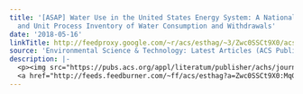 ```yaml
---
title: '[ASAP] Water Use in the United States Energy System: A National Assessment
  and Unit Process Inventory of Water Consumption and Withdrawals'
date: '2018-05-16'
linkTitle: http://feedproxy.google.com/~r/acs/esthag/~3/Zwc0SSCt9X0/acs.est.8b00139
source: 'Environmental Science & Technology: Latest Articles (ACS Publications)'
description: |-
  <p><img src="https://pubs.acs.org/appl/literatum/publisher/achs/journals/content/esthag/0/esthag.ahead-of-print/acs.est.8b00139/20180516-01/images/medium/es-2018-00139f_0005.gif" alt="TOC Graphic"/></p><div><cite>Environmental Science & Technology</cite></div><div>DOI: 10.1021/acs.est.8b00139</div><div class="feedflare">
  <a href="http://feeds.feedburner.com/~ff/acs/esthag?a=Zwc0SSCt9X0:MqGiHjYJirU:yIl2AUoC8zA"><img src="http://feeds.feedburner.com/~ff/acs/esthag?d=yIl2AUoC8zA" border="0"></img><
---
```

